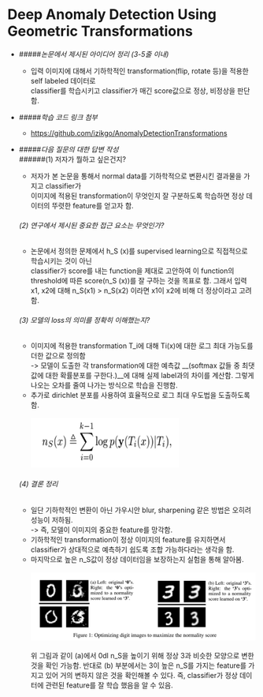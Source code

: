 Deep Anomaly Detection Using Geometric Transformations
======================================================

* #####*논문에서 제시된 아이디어 정리 (3-5줄 이내)*   
  * 입력 이미지에 대해서 기하학적인 transformation(flip, rotate 등)을 적용한 self labeled 데이터로   
    classifier를 학습시키고 classifier가 매긴 score값으로 정상, 비정상을 판단함.

    
* #####*학습 코드 링크 첨부*   
  * https://github.com/izikgo/AnomalyDetectionTransformations

* #####*다음 질문의 대한 답변 작성*   
  ######(1) 저자가 뭘하고 싶은건지?
  * 저자가 본 논문을 통해서 normal data를 기하학적으로 변환시킨 결과물을 가지고 classifier가   
    이미지에 적용된 transformation이 무엇인지 잘 구분하도록 학습하면 정상 데이터의 뚜렷한 feature를 얻고자 함.

  ###### (2) 연구에서 제시된 중요한 접근 요소는 무엇인가?
  * 논문에서 정의한 문제에서 h_S (x)를 supervised learning으로 직접적으로 학습시키는 것이 아닌   
    classifier가 score를 내는 function을 제대로 고안하여 이 function의 threshold에 따른 score(n_S (x))를 잘 구하는 것을
    목표로 함. 그래서 입력 x1, x2에 대해 n_S(x1) > n_S(x2) 이라면 x1이 x2에 비해 더 정상이라고 고려함.
  
  ###### (3) 모델의 loss의 의미를 정확히 이해했는지?
   * 이미지에 적용한 transformation T_i에 대해 Ti(x)에 대한 로그 최대 가능도를 더한 값으로 정의함   
     -> 모델이 도출한 각 transformation에 대한 예측값 __(softmax 값들 중 최댓값에 대한 확률분포를 구한다.)__에 대해 
        실제 label과의 차이를 계산함. 그렇게 나오는 오차를 줄여 나가는 방식으로 학습을 진행함.
   * 추가로 dirichlet 분포를 사용하여 효율적으로 로그 최대 우도법을 도출하도록 함. <br></br>
   <img src="asset/img_1_1.png" width="300px" height="100px" title="px(픽셀) 크기 설정" alt="loss"></img>

   ###### (4) 결론 정리   
   * 일단 기하학적인 변환이 아닌 가우시안 blur, sharpening 같은 방법은 오히려 성능이 저하됨.   
  -> 즉, 모델이 이미지의 중요한 feature를 망각함.
   * 기하학적인 transformation이 정상 이미지의 feature를 유지하면서 classifier가 상대적으로 예측하기 쉽도록 조합 가능하다라는 생각을 함.
   * 마지막으로 높은 n_S값이 정상 데이터임을 보장하는지 실험을 통해 알아봄. 
   <br></br>
    ![img_1.png](asset/img_1_2.png) <br></br>
   위 그림과 같이 (a)에서 0dl n_S을 높이기 위해 정상 3과 비슷한 모양으로 변한 것을 확인 가능함. 반대로 (b) 부분에서는
   3이 높은 n_S를 가지는 feature를 가지고 있어 거의 변하지 않은 것을 확인해볼 수 있다. 즉, classifier가 정상 데이터에 관련된
   feature를 잘 학습 했음을 알 수 있음.
